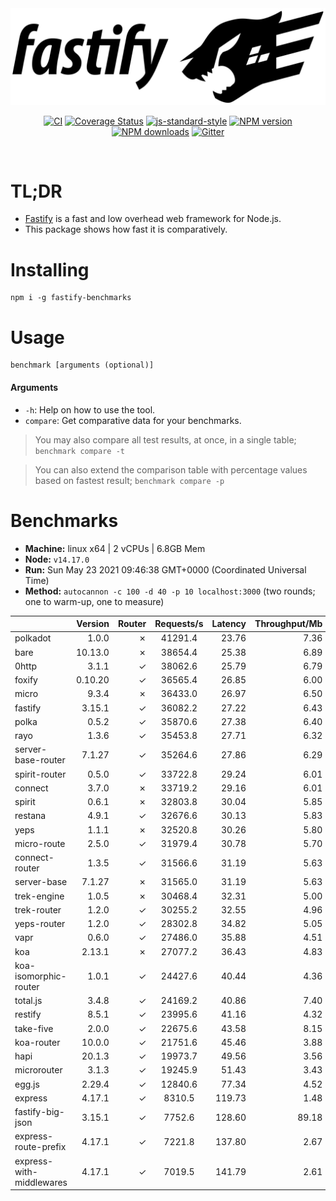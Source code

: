 <div align="center">
  <img src="https://github.com/fastify/graphics/raw/HEAD/fastify-landscape-outlined.svg" width="650" height="auto"/>
</div>

<div align="center">

[![CI](https://github.com/fastify/fastify/workflows/ci/badge.svg)](https://github.com/fastify/fastify/actions/workflows/ci.yml)
[![Coverage Status](https://coveralls.io/repos/github/fastify/fastify/badge.svg?branch=master)](https://coveralls.io/github/fastify/fastify?branch=master)
[![js-standard-style](https://img.shields.io/badge/code%20style-standard-brightgreen.svg?style=flat)](http://standardjs.com/)
[![NPM version](https://img.shields.io/npm/v/fastify.svg?style=flat)](https://www.npmjs.com/package/fastify)
[![NPM downloads](https://img.shields.io/npm/dm/fastify.svg?style=flat)](https://www.npmjs.com/package/fastify) [![Gitter](https://badges.gitter.im/gitterHQ/gitter.svg)](https://gitter.im/fastify)
</div>
<br />

# TL;DR

* [Fastify](https://github.com/fastify/fastify) is a fast and low overhead web framework for Node.js.
* This package shows how fast it is comparatively.

# Installing

```
npm i -g fastify-benchmarks
```

# Usage

```
benchmark [arguments (optional)]
```

#### Arguments

* `-h`: Help on how to use the tool.
* `compare`: Get comparative data for your benchmarks.

> You may also compare all test results, at once, in a single table; `benchmark compare -t`

> You can also extend the comparison table with percentage values based on fastest result; `benchmark compare -p`
# Benchmarks

* __Machine:__ linux x64 | 2 vCPUs | 6.8GB Mem
* __Node:__ `v14.17.0`
* __Run:__ Sun May 23 2021 09:46:38 GMT+0000 (Coordinated Universal Time)
* __Method:__ `autocannon -c 100 -d 40 -p 10 localhost:3000` (two rounds; one to warm-up, one to measure)

|                          | Version | Router | Requests/s | Latency | Throughput/Mb |
| :--                      | --:     | --:    | :-:        | --:     | --:           |
| polkadot                 | 1.0.0   | ✗      | 41291.4    | 23.76   | 7.36          |
| bare                     | 10.13.0 | ✗      | 38654.4    | 25.38   | 6.89          |
| 0http                    | 3.1.1   | ✓      | 38062.6    | 25.79   | 6.79          |
| foxify                   | 0.10.20 | ✓      | 36565.4    | 26.85   | 6.00          |
| micro                    | 9.3.4   | ✗      | 36433.0    | 26.97   | 6.50          |
| fastify                  | 3.15.1  | ✓      | 36082.2    | 27.22   | 6.43          |
| polka                    | 0.5.2   | ✓      | 35870.6    | 27.38   | 6.40          |
| rayo                     | 1.3.6   | ✓      | 35453.8    | 27.71   | 6.32          |
| server-base-router       | 7.1.27  | ✓      | 35264.6    | 27.86   | 6.29          |
| spirit-router            | 0.5.0   | ✓      | 33722.8    | 29.24   | 6.01          |
| connect                  | 3.7.0   | ✗      | 33719.2    | 29.16   | 6.01          |
| spirit                   | 0.6.1   | ✗      | 32803.8    | 30.04   | 5.85          |
| restana                  | 4.9.1   | ✓      | 32676.6    | 30.13   | 5.83          |
| yeps                     | 1.1.1   | ✗      | 32520.8    | 30.26   | 5.80          |
| micro-route              | 2.5.0   | ✓      | 31979.4    | 30.78   | 5.70          |
| connect-router           | 1.3.5   | ✓      | 31566.6    | 31.19   | 5.63          |
| server-base              | 7.1.27  | ✗      | 31565.0    | 31.19   | 5.63          |
| trek-engine              | 1.0.5   | ✗      | 30468.4    | 32.31   | 5.00          |
| trek-router              | 1.2.0   | ✓      | 30255.2    | 32.55   | 4.96          |
| yeps-router              | 1.2.0   | ✓      | 28302.8    | 34.82   | 5.05          |
| vapr                     | 0.6.0   | ✓      | 27486.0    | 35.88   | 4.51          |
| koa                      | 2.13.1  | ✗      | 27077.2    | 36.43   | 4.83          |
| koa-isomorphic-router    | 1.0.1   | ✓      | 24427.6    | 40.44   | 4.36          |
| total.js                 | 3.4.8   | ✓      | 24169.2    | 40.86   | 7.40          |
| restify                  | 8.5.1   | ✓      | 23995.6    | 41.16   | 4.32          |
| take-five                | 2.0.0   | ✓      | 22675.6    | 43.58   | 8.15          |
| koa-router               | 10.0.0  | ✓      | 21751.6    | 45.46   | 3.88          |
| hapi                     | 20.1.3  | ✓      | 19973.7    | 49.56   | 3.56          |
| microrouter              | 3.1.3   | ✓      | 19245.9    | 51.43   | 3.43          |
| egg.js                   | 2.29.4  | ✓      | 12840.6    | 77.34   | 4.52          |
| express                  | 4.17.1  | ✓      | 8310.5     | 119.73  | 1.48          |
| fastify-big-json         | 3.15.1  | ✓      | 7752.6     | 128.60  | 89.18         |
| express-route-prefix     | 4.17.1  | ✓      | 7221.8     | 137.80  | 2.67          |
| express-with-middlewares | 4.17.1  | ✓      | 7019.5     | 141.79  | 2.61          |
